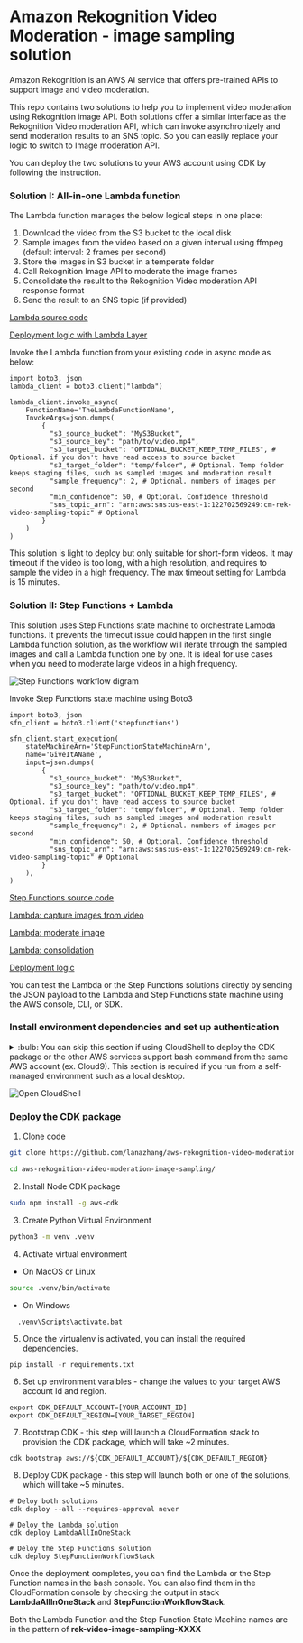 
# Amazon Rekognition Video Moderation - image sampling solution

Amazon Rekognition is an AWS AI service that offers pre-trained APIs to support image and video moderation. 

<!--
One approach to moderate videos is to model video data as a sample of image frames and use image content moderation models to process the frames individually. 
For more information about Rekognition video moderation comparision, refer to [this blog post](https://aws.amazon.com/blogs/machine-learning/how-to-decide-between-amazon-rekognition-image-and-video-api-for-video-moderation/) which compares the image and video APIs in terms of accuracy, cost, performance and architectural complexity.
-->
This repo contains two solutions to help you to implement video moderation using Rekognition image API. 
Both solutions offer a similar interface as the Rekognition Video moderation API, which can invoke asynchronizely and send moderation results to an SNS topic.
So you can easily replace your logic to switch to Image moderation API.

You can deploy the two solutions to your AWS account using CDK by following the instruction.

### Solution I: All-in-one Lambda function
The Lambda function manages the below logical steps in one place:
1. Download the video from the S3 bucket to the local disk
2. Sample images from the video based on a given interval using ffmpeg (default interval: 2 frames per second)
3. Store the images in S3 bucket in a temperate folder
4. Call Rekognition Image API to moderate the image frames
5. Consolidate the result to the Rekognition Video moderation API response format
6. Send the result to an SNS topic (if provided)

[Lambda source code](lambda/all-in-one/rek-video-image-sampling.py)

[Deployment logic with Lambda Layer](video_sampling/lambda_stack.py)

Invoke the Lambda function from your existing code in async mode as below:
```
import boto3, json
lambda_client = boto3.client("lambda")

lambda_client.invoke_async(
    FunctionName='TheLambdaFunctionName',
    InvokeArgs=json.dumps(
        {
          "s3_source_bucket": "MyS3Bucket",
          "s3_source_key": "path/to/video.mp4",
          "s3_target_bucket": "OPTIONAL_BUCKET_KEEP_TEMP_FILES", # Optional. if you don't have read access to source bucket
          "s3_target_folder": "temp/folder", # Optional. Temp folder keeps staging files, such as sampled images and moderation result
          "sample_frequency": 2, # Optional. numbers of images per second
          "min_confidence": 50, # Optional. Confidence threshold
          "sns_topic_arn": "arn:aws:sns:us-east-1:122702569249:cm-rek-video-sampling-topic" # Optional
        }
    )
)

```
This solution is light to deploy but only suitable for short-form videos. It may timeout if the video is too long, with a high resolution, and requires to sample the video in a high frequency.
The max timeout setting for Lambda is 15 minutes.

### Solution II: Step Functions + Lambda
This solution uses Step Functions state machine to orchestrate Lambda functions. 
It prevents the timeout issue could happen in the first single Lambda function solution, as the workflow will iterate through the sampled images and call a Lambda function one by one.
It is ideal for use cases when you need to moderate large videos in a high frequency.

![Step Functions workflow digram](static/rek-video-sampling-stepfunctions.png)

Invoke Step Functions state machine using Boto3
```
import boto3, json
sfn_client = boto3.client('stepfunctions')

sfn_client.start_execution(
    stateMachineArn='StepFunctionStateMachineArn',
    name='GiveItAName',
    input=json.dumps(
        {
          "s3_source_bucket": "MyS3Bucket",
          "s3_source_key": "path/to/video.mp4",
          "s3_target_bucket": "OPTIONAL_BUCKET_KEEP_TEMP_FILES", # Optional. if you don't have read access to source bucket
          "s3_target_folder": "temp/folder", # Optional. Temp folder keeps staging files, such as sampled images and moderation result
          "sample_frequency": 2, # Optional. numbers of images per second
          "min_confidence": 50, # Optional. Confidence threshold
          "sns_topic_arn": "arn:aws:sns:us-east-1:122702569249:cm-rek-video-sampling-topic" # Optional
        }
    ),
)
```

[Step Functions source code](stepfunctions/rek-video-moderation-image-sampling.json)

[Lambda: capture images from video](lambda/capture-frames/rek-video-image-sampling-capture-frames.py)

[Lambda: moderate image](lambda/moderate-image/rek-video-image-sampling-moderate-image.py)

[Lambda: consolidation](lambda/consolidation/rek-video-image-sampling-consolidate.py)

[Deployment logic](video_sampling/stepfunction_stack.py)

You can test the Lambda or the Step Functions solutions directly by sending the JSON payload to the Lambda and Step Functions state machine using the AWS console, CLI, or SDK.

### Install environment dependencies and set up authentication
<details><summary>
:bulb: You can skip this section if using CloudShell to deploy the CDK package or the other AWS services support bash command from the same AWS account (ex. Cloud9). This section is required if you run from a self-managed environment such as a local desktop.
</summary>


- [ ] Install Node.js
https://nodejs.org/en/download/

- [ ] Install Python 3.7+
https://www.python.org/downloads/

- [ ] Install Git
https://github.com/git-guides/install-git

- [ ] Install Pip
```sh
python -m ensurepip --upgrade
```

- [ ] Install Python Virtual Environment
```sh
pip install virtualenv
```


- [ ] Setup the AWS CLI authentication
```sh
aws configure                                                                     
 ```                      
</details>

![Open CloudShell](static/cloudshell.png)

### Deploy the CDK package

1. Clone code
```sh
git clone https://github.com/lanazhang/aws-rekognition-video-moderation-image-sampling
```
```sh
cd aws-rekognition-video-moderation-image-sampling/
```

2. Install Node CDK package
```sh
sudo npm install -g aws-cdk
```

3. Create Python Virtual Environment
```sh
python3 -m venv .venv
```

4. Activate virtual environment

  - On MacOS or Linux
  ```sh
  source .venv/bin/activate
  ```
  - On Windows
  ```sh
    .venv\Scripts\activate.bat                                        
```

5. Once the virtualenv is activated, you can install the required dependencies.

```
pip install -r requirements.txt
```

6. Set up environment varaibles - change the values to your target AWS account Id and region.
```
export CDK_DEFAULT_ACCOUNT=[YOUR_ACCOUNT_ID]
export CDK_DEFAULT_REGION=[YOUR_TARGET_REGION]
```

7. Bootstrap CDK - this step will launch a CloudFormation stack to provision the CDK package, which will take ~2 minutes.
```
cdk bootstrap aws://${CDK_DEFAULT_ACCOUNT}/${CDK_DEFAULT_REGION}
```

8. Deploy CDK package - this step will launch both or one of the solutions, which will take ~5 minutes.
```
# Deloy both solutions
cdk deploy --all --requires-approval never
```
```
# Deloy the Lambda solution
cdk deploy LambdaAllInOneStack
```
```
# Deloy the Step Functions solution
cdk deploy StepFunctionWorkflowStack 
```
Once the deployment completes, you can find the Lambda or the Step Function names in the bash console. You can also find them in the CloudFormation console by checking the output in stack **LambdaAllInOneStack** and **StepFunctionWorkflowStack**.

Both the Lambda Function and the Step Function State Machine names are in the pattern of **rek-video-image-sampling-XXXX**